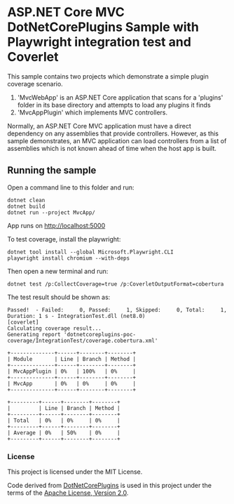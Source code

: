 ASP.NET Core MVC DotNetCorePlugins Sample with Playwright integration test and Coverlet
=======================

This sample contains two projects which demonstrate a simple plugin coverage scenario.

1. 'MvcWebApp' is an ASP.NET Core application that scans for a 'plugins' folder in its base directory and attempts to load any plugins it finds
2. 'MvcAppPlugin' which implements MVC controllers.

Normally, an ASP.NET Core MVC application must have a direct dependency on any assemblies
that provide controllers. However, as this sample demonstrates, an MVC application
can load controllers from a list of assemblies which is not known ahead of time when the
host app is built.

## Running the sample

Open a command line to this folder and run:

```
dotnet clean
dotnet build
dotnet run --project MvcApp/
```
App runs on <http://localhost:5000>

To test coverage, install the playwright:

```
dotnet tool install --global Microsoft.Playwright.CLI
playwright install chromium --with-deps
```

Then open a new terminal and run:

```
dotnet test /p:CollectCoverage=true /p:CoverletOutputFormat=cobertura
```

The test result should be shown as:

```
Passed!  - Failed:     0, Passed:     1, Skipped:     0, Total:     1, Duration: 1 s - IntegrationTest.dll (net8.0)
[coverlet]
Calculating coverage result...
Generating report 'dotnetcoreplugins-poc-coverage/IntegrationTest/coverage.cobertura.xml'

+--------------+------+--------+--------+
| Module       | Line | Branch | Method |
+--------------+------+--------+--------+
| MvcAppPlugin | 0%   | 100%   | 0%     |
+--------------+------+--------+--------+
| MvcApp       | 0%   | 0%     | 0%     |
+--------------+------+--------+--------+

+---------+------+--------+--------+
|         | Line | Branch | Method |
+---------+------+--------+--------+
| Total   | 0%   | 0%     | 0%     |
+---------+------+--------+--------+
| Average | 0%   | 50%    | 0%     |
+---------+------+--------+--------+
```

### License

This project is licensed under the MIT License.

Code derived from [DotNetCorePlugins](https://github.com/natemcmaster/DotNetCorePlugins) is used in this project under the terms of the [Apache License, Version 2.0](https://www.apache.org/licenses/LICENSE-2.0).